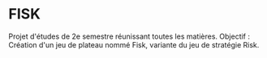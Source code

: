 # FISK
Projet d'études de 2e semestre réunissant toutes les matières. Objectif : Création d'un jeu de plateau nommé Fisk, variante du jeu de stratégie Risk.
